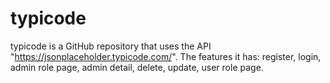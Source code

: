 # typicode

typicode is a GitHub repository that uses the API "https://jsonplaceholder.typicode.com/".
The features it has: register, login, admin role page, admin detail, delete, update, user role page.